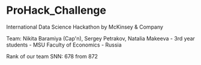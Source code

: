 # ProHack_Challenge
International Data Science Hackathon by McKinsey &amp; Company

Team: Nikita Baramiya (Cap'n), Sergey Petrakov, Natalia Makeeva - 3rd year students - MSU Faculty of Economics - Russia

Rank of our team SNN: 678 from 872
